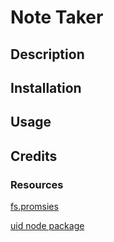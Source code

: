 # Note Taker

## Description

## Installation

## Usage

## Credits


### Resources

[fs.promsies](https://nodejs.org/dist/latest-v10.x/docs/api/fs.html#fs_fs_promises_api)

[uid node package](https://www.npmjs.com/package/uid)